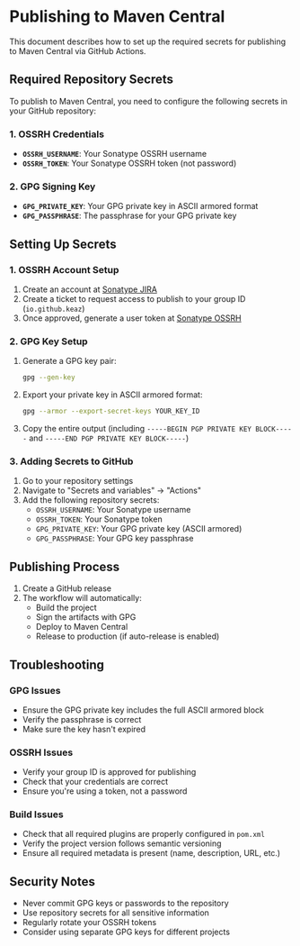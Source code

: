 # Publishing to Maven Central

This document describes how to set up the required secrets for publishing to Maven Central via GitHub Actions.

## Required Repository Secrets

To publish to Maven Central, you need to configure the following secrets in your GitHub repository:

### 1. OSSRH Credentials

- **`OSSRH_USERNAME`**: Your Sonatype OSSRH username
- **`OSSRH_TOKEN`**: Your Sonatype OSSRH token (not password)

### 2. GPG Signing Key

- **`GPG_PRIVATE_KEY`**: Your GPG private key in ASCII armored format
- **`GPG_PASSPHRASE`**: The passphrase for your GPG private key

## Setting Up Secrets

### 1. OSSRH Account Setup

1. Create an account at [Sonatype JIRA](https://issues.sonatype.org)
2. Create a ticket to request access to publish to your group ID (`io.github.keaz`)
3. Once approved, generate a user token at [Sonatype OSSRH](https://s01.oss.sonatype.org/)

### 2. GPG Key Setup

1. Generate a GPG key pair:
   ```bash
   gpg --gen-key
   ```

2. Export your private key in ASCII armored format:
   ```bash
   gpg --armor --export-secret-keys YOUR_KEY_ID
   ```

3. Copy the entire output (including `-----BEGIN PGP PRIVATE KEY BLOCK-----` and `-----END PGP PRIVATE KEY BLOCK-----`)

### 3. Adding Secrets to GitHub

1. Go to your repository settings
2. Navigate to "Secrets and variables" → "Actions"
3. Add the following repository secrets:
   - `OSSRH_USERNAME`: Your Sonatype username
   - `OSSRH_TOKEN`: Your Sonatype token
   - `GPG_PRIVATE_KEY`: Your GPG private key (ASCII armored)
   - `GPG_PASSPHRASE`: Your GPG key passphrase

## Publishing Process

1. Create a GitHub release
2. The workflow will automatically:
   - Build the project
   - Sign the artifacts with GPG
   - Deploy to Maven Central
   - Release to production (if auto-release is enabled)

## Troubleshooting

### GPG Issues
- Ensure the GPG private key includes the full ASCII armored block
- Verify the passphrase is correct
- Make sure the key hasn't expired

### OSSRH Issues
- Verify your group ID is approved for publishing
- Check that your credentials are correct
- Ensure you're using a token, not a password

### Build Issues
- Check that all required plugins are properly configured in `pom.xml`
- Verify the project version follows semantic versioning
- Ensure all required metadata is present (name, description, URL, etc.)

## Security Notes

- Never commit GPG keys or passwords to the repository
- Use repository secrets for all sensitive information
- Regularly rotate your OSSRH tokens
- Consider using separate GPG keys for different projects